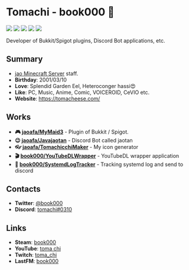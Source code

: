 # Tomachi - book000 👋

![](https://img.shields.io/badge/build-passed-green)
![](https://img.shields.io/badge/Status-up-green)
![](https://img.shields.io/badge/Speak%20Language-Japanese-orange)
![](https://img.shields.io/badge/Uptime-99.9%25-yellowgreen)
![](https://img.shields.io/badge/License-none-yellow)

Developer of Bukkit/Spigot plugins, Discord Bot applications, etc. 

## Summary

- [jao Minecraft Server](https://jaoafa.com) staff.
- **Birthday**: 2001/03/10
- **Love**: Splendid Garden Eel, Heteroconger hassi😍
- **Like**: PC, Music, Anime, Comic, VOICEROID, CeVIO etc.
- **Website**: https://tomacheese.com/

## Works

- **🎮 [jaoafa/MyMaid3](https://github.com/jaoafa/MyMaid3)** - Plugin of Bukkit / Spigot.
- **😉 [jaoafa/Javajaotan](https://github.com/jaoafa/Javajaotan)** - Discord Bot called jaotan
- **👓 [jaoafa/TomachicchiMaker](https://github.com/jaoafa/TomachicchiMaker)** - My icon generator
- **🎬 [book000/YouTubeDLWrapper](https://github.com/book000/YouTubeDLWrapper)** - YouTubeDL wrapper application
- **👀 [book000/SystemdLogTracker](https://github.com/book000/SystemdLogTracker)** - Tracking systemd log and send to discord

## Contacts

- **Twitter**: [@book000](https://twitter.com/book000)
- **Discord**: [tomachi#0310](https://discord.com/users/221991565567066112)

## Links

- **Steam**: [book000](https://steamcommunity.com/id/book000)
- **YouTube**: [toma chi](https://www.youtube.com/channel/UCdqXRBLM7MWgnZUzKflBWxQ)
- **Twitch**: [toma_chi](https://twitch.tv/toma_chi)
- **LastFM**: [book000](https://www.last.fm/user/book000)
